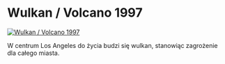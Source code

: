 Wulkan / Volcano 1997 
=============
[![Wulkan / Volcano 1997 ](http://vidos.pl/images/player.gif)](http://vidos.pl/wulkan-volcano-1997)

 W centrum Los Angeles do życia budzi się wulkan, stanowiąc zagrożenie dla całego miasta.
